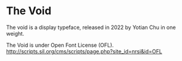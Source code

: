 # The Void

The void is a display typeface, released in 2022 by Yotian Chu in one weight. 

The Void is under Open Font License (OFL).
http://scripts.sil.org/cms/scripts/page.php?site_id=nrsi&id=OFL